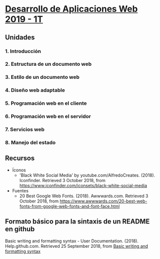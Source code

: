 # [Desarrollo de Aplicaciones Web 2019 - 1T](https://dawfiec.github.io/2019-1T/)

## Unidades
### 1. Introducción
### 2. Estructura de un documento web
### 3. Estilo de un documento web
### 4. Diseño web adaptable
### 5. Programación web en el cliente
### 6. Programación web en el servidor
### 7. Servicios web
### 8. Manejo del estado

## Recursos

- Íconos
  - 'Black White Social Media' by youtube.com/AlfredoCreates. (2018). Iconfinder. Retrieved 3 October 2018, from https://www.iconfinder.com/iconsets/black-white-social-media
- Fuentes
  - 20 Best Google Web Fonts. (2018). Awwwards.com. Retrieved 3 October 2018, from https://www.awwwards.com/20-best-web-fonts-from-google-web-fonts-and-font-face.html

## Formato básico para la sintaxis de un README en github

Basic writing and formatting syntax - User Documentation. (2018). 
Help.github.com. Retrieved 25 September 2018, 
from [Basic writing and formatting syntax](https://help.github.com/articles/basic-writing-and-formatting-syntax/)
